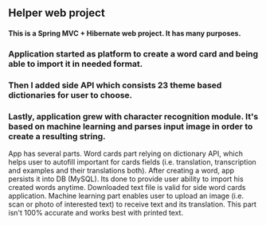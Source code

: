## Helper web project

#### This is a Spring MVC + Hibernate web project. It has many purposes. 
### Application started as platform to create a word card and being able to import it in needed format.
### Then I added side API which consists 23 theme based dictionaries for user to choose.
### Lastly, application grew with character recognition module. It's based on machine learning and parses input image in order to create a resulting string.

App has several parts. Word cards part relying on dictionary API, which helps user to autofill important for 
cards fields (i.e. translation, transcription and examples and their translations both).
After creating a word, app persists it into DB (MySQL). Its done to provide user
ability to import his created words anytime. Downloaded text file is valid for side word
cards application. Machine learning part enables user to upload an image (i.e. scan or photo of interested text)
to receive text and its translation. This part isn't 100% accurate and works best with printed text.

